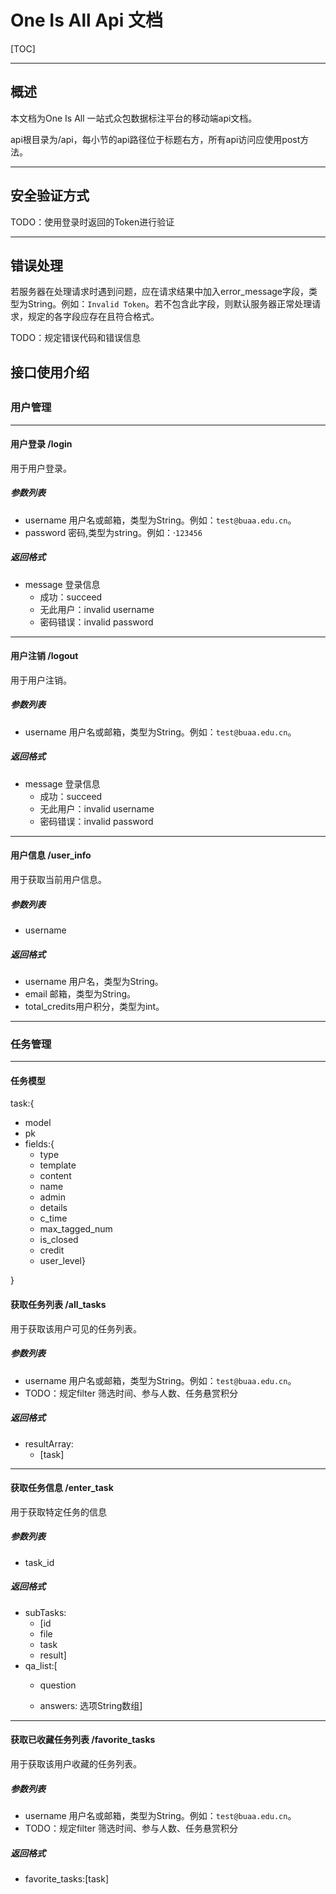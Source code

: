 



# One Is All Api 文档





[TOC]



------

## 概述

本文档为One Is All 一站式众包数据标注平台的移动端api文档。

api根目录为/api，每小节的api路径位于标题右方，所有api访问应使用post方法。

------

## 安全验证方式

TODO：使用登录时返回的Token进行验证

------

## 错误处理

若服务器在处理请求时遇到问题，应在请求结果中加入error_message字段，类型为String。例如：`Invalid Token`。若不包含此字段，则默认服务器正常处理请求，规定的各字段应存在且符合格式。

TODO：规定错误代码和错误信息



## 接口使用介绍

## 	

### 用户管理

------

#### 用户登录	/login

用于用户登录。

##### 参数列表

- username 用户名或邮箱，类型为String。例如：`test@buaa.edu.cn`。
- password 密码,类型为string。例如：·`123456`

##### 返回格式

- message  登录信息
  - 成功：succeed
  - 无此用户：invalid username
  - 密码错误：invalid password

------

#### 用户注销	/logout

用于用户注销。

##### 参数列表

- username 用户名或邮箱，类型为String。例如：`test@buaa.edu.cn`。

##### 返回格式

- message  登录信息
  - 成功：succeed
  - 无此用户：invalid username
  - 密码错误：invalid password

------

#### 用户信息	/user_info

用于获取当前用户信息。

##### 参数列表

- username

##### 返回格式

- username 用户名，类型为String。
- email 邮箱，类型为String。
- total_credits用户积分，类型为int。

------

### 任务管理	

------

#### 任务模型

task:{

- model
- pk
- fields:{
  - type
  - template
  - content
  - name
  - admin
  - details
  - c_time
  - max_tagged_num
  - is_closed
  - credit
  - user_level}

}



#### 获取任务列表	/all_tasks

用于获取该用户可见的任务列表。

##### 参数列表

- username 用户名或邮箱，类型为String。例如：`test@buaa.edu.cn`。
- TODO：规定filter 筛选时间、参与人数、任务悬赏积分 

##### 返回格式

- resultArray:
  - [task]

------

#### 获取任务信息	/enter_task

用于获取特定任务的信息

##### 参数列表

- task_id

##### 返回格式

- subTasks:
  - [id
  - file
  - task
  - result]
- qa_list:[
  - question

  - answers: 选项String数组]

    

------

#### 获取已收藏任务列表	/favorite_tasks

用于获取该用户收藏的任务列表。

##### 参数列表

- username 用户名或邮箱，类型为String。例如：`test@buaa.edu.cn`。
- TODO：规定filter 筛选时间、参与人数、任务悬赏积分 

##### 返回格式

- favorite_tasks:[task]